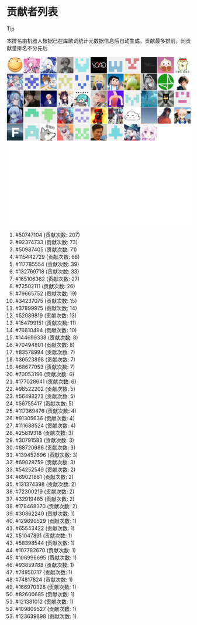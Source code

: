 # 贡献者列表

> [!TIP]
> 本排名由机器人根据已在库歌词统计元数据信息后自动生成，贡献最多排前，同贡献量排名不分先后

![贡献者头像画廊](./CONTRIBUTORS.svg)

1. #50747104 (贡献次数: 207)
2. #92374733 (贡献次数: 73)
3. #50987405 (贡献次数: 71)
4. #115442729 (贡献次数: 68)
5. #117785554 (贡献次数: 39)
6. #132769718 (贡献次数: 33)
7. #165106362 (贡献次数: 27)
8. #72502111 (贡献次数: 26)
9. #79665752 (贡献次数: 19)
10. #34237075 (贡献次数: 15)
11. #37899975 (贡献次数: 14)
12. #52089819 (贡献次数: 13)
13. #154799151 (贡献次数: 11)
14. #76810494 (贡献次数: 10)
15. #144699338 (贡献次数: 8)
16. #70494801 (贡献次数: 8)
17. #83578994 (贡献次数: 7)
18. #39523898 (贡献次数: 7)
19. #68677053 (贡献次数: 7)
20. #70053196 (贡献次数: 6)
21. #177028641 (贡献次数: 6)
22. #98522202 (贡献次数: 5)
23. #56493273 (贡献次数: 5)
24. #56755417 (贡献次数: 5)
25. #117369476 (贡献次数: 4)
26. #91305636 (贡献次数: 4)
27. #111688524 (贡献次数: 4)
28. #25819318 (贡献次数: 3)
29. #30791583 (贡献次数: 3)
30. #68720986 (贡献次数: 3)
31. #139452696 (贡献次数: 3)
32. #69028759 (贡献次数: 3)
33. #54252549 (贡献次数: 2)
34. #69021881 (贡献次数: 2)
35. #131374398 (贡献次数: 2)
36. #72300219 (贡献次数: 2)
37. #32919465 (贡献次数: 2)
38. #178468370 (贡献次数: 2)
39. #30862240 (贡献次数: 1)
40. #129690529 (贡献次数: 1)
41. #65543422 (贡献次数: 1)
42. #51047891 (贡献次数: 1)
43. #58398544 (贡献次数: 1)
44. #107782670 (贡献次数: 1)
45. #106996695 (贡献次数: 1)
46. #93859788 (贡献次数: 1)
47. #74950717 (贡献次数: 1)
48. #74817824 (贡献次数: 1)
49. #166970328 (贡献次数: 1)
50. #82600685 (贡献次数: 1)
51. #121381012 (贡献次数: 1)
52. #109809527 (贡献次数: 1)
53. #123639898 (贡献次数: 1)
